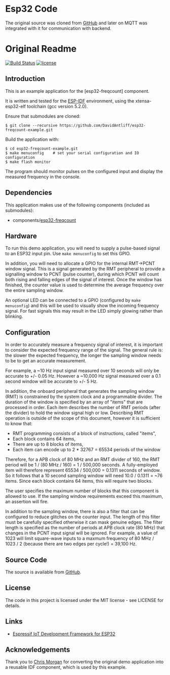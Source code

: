 # Esp32 Code

The original source was cloned from [GitHub](https://www.github.com/DavidAntliff/esp32-freqcount-example) and later on MQTT was integrated with it for communication with backend.



# Original Readme

[![Build Status](https://travis-ci.org/DavidAntliff/esp32-freqcount-example.svg?branch=master)](https://travis-ci.org/DavidAntliff/esp32-freqcount-example)
[![license](https://img.shields.io/github/license/mashape/apistatus.svg)]()

## Introduction

This is an example application for the [esp32-freqcount] component.

It is written and tested for the [ESP-IDF](https://github.com/espressif/esp-idf) environment, using the xtensa-esp32-elf toolchain (gcc version 5.2.0).

Ensure that submodules are cloned:

    $ git clone --recursive https://github.com/DavidAntliff/esp32-freqcount-example.git

Build the application with:

    $ cd esp32-freqcount-example.git
    $ make menuconfig    # set your serial configuration and IO configuration
    $ make flash monitor

The program should monitor pulses on the configured input and display the measured frequency in the console.

## Dependencies

This application makes use of the following components (included as submodules):

 * components/[esp32-freqcount](https://github.com/DavidAntliff/esp32-freqcount)

## Hardware

To run this demo application, you will need to supply a pulse-based signal to an ESP32 input pin. Use `make menuconfig` to set this GPIO.

In addition, you will need to allocate a GPIO for the internal RMT->PCNT window signal. This is a signal generated by the RMT peripheral
to provide a signalling window to PCNT (pulse counter), during which PCNT will count both rising and falling edges of the signal of interest.
Once the window has finished, the counter value is used to determine the average frequency over the entire sampling window.

An optional LED can be connected to a GPIO (configured by `make menuconfig`) and this will be used to visually show the incoming frequency
signal. For fast signals this may result in the LED simply glowing rather than blinking.  

## Configuration

In order to accurately measure a frequency signal of interest, it is important to consider the expected frequency range of the signal.
The general rule is: the slower the expected frequency, the longer the sampling window needs to be to get an accurate measurement.

For example, a ~10 Hz input signal measured over 10 seconds will only be accurate to +/- 0.05 Hz. However a ~10,000 Hz signal measured over a 0.1 second window will be accurate to +/- 5 Hz.

In addition, the onboard peripheral that generates the sampling window (RMT) is constrained by the system clock and a programmable divider.
The duration of the window is specified by an array of "items" that are processed in order. Each item describes the number of RMT periods (after the divider) to hold the window signal high or low. Describing RMT operation is outside of the scope of this document, however it is sufficient to know that:

 * RMT programming consists of a block of instructions, called "items",
 * Each block contains 64 items,
 * There are up to 8 blocks of items,
 * Each item can encode up to 2 * 32767 = 65534 periods of the window

Therefore, for a APB clock of 80 MHz and an RMT divider of 160, the RMT period will be 1 / (80 MHz / 160) = 1 / 500,000 seconds.
A fully-employed item will therefore represent 65534 / 500,000 = 0.1311 seconds of window. So it follows that a 10 second sampling window will need 10.0 / 0.1311 = ~76 items. Since each block contains 64 items, this will require two blocks.

The user specifies the maximum number of blocks that this component is allowed to use. If the sampling window requirements exceed this maximum, an assertion will fire.

In addition to the sampling window, there is also a filter that can be configured to reduce glitches on the counter input. The length of this filter must be carefully specified otherwise it can mask genuine edges. The filter length is specified as the number of periods at APB clock rate (80 MHz) that changes in the PCNT input signal will be ignored. For example, a value of 1023 will limit square-wave inputs to a maxmum frequency of 80 MHz / 1023 / 2 (because there are two edges per cycle!) = 39,100 Hz.

## Source Code

The source is available from [GitHub](https://www.github.com/DavidAntliff/esp32-freqcount-example).

## License

The code in this project is licensed under the MIT license - see LICENSE for details.

## Links

 * [Espressif IoT Development Framework for ESP32](https://github.com/espressif/esp-idf)

## Acknowledgements

Thank you to [Chris Morgan](https://github.com/chmorgan) for converting the original demo application into a reusable IDF component, which is used by this example.

